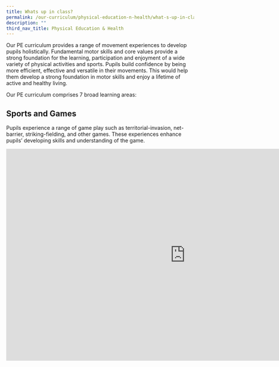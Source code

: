 ```yaml
---
title: Whats up in class?
permalink: /our-curriculum/physical-education-n-health/what-s-up-in-class/
description: ""
third_nav_title: Physical Education & Health
---
```

Our PE curriculum provides a range of movement experiences to develop pupils holistically. Fundamental motor skills and core values provide a strong foundation for the learning, participation and enjoyment of a wide variety of physical activities and sports. Pupils build confidence by being more efficient, effective and versatile in their movements. This would help them develop a strong foundation in motor skills and enjoy a lifetime of active and healthy living.  

  

Our PE curriculum comprises 7 broad learning areas:

Sports and Games
----------------

Pupils experience a range of game play such as territorial-invasion, net-barrier, striking-fielding, and other games. These experiences enhance pupils’ developing skills and understanding of the game.

<iframe allowfullscreen="true" height="569" width="960" frameborder="0" src="https://docs.google.com/presentation/d/e/2PACX-1vRL1wV5_8ZpvyL7HlO1B4bXO26rWf4W8NpU45ySeJ4yWMzzrpqC_6O5dt9Nlmc5bhvsKSMA-SCU9wRr/embed?start=false&amp;loop=false&amp;delayms=3000"></iframe>